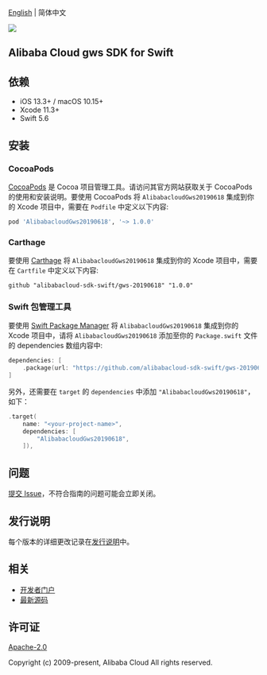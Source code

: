 [English](README.md) | 简体中文

![](https://aliyunsdk-pages.alicdn.com/icons/AlibabaCloud.svg)

## Alibaba Cloud gws SDK for Swift

## 依赖

- iOS 13.3+ / macOS 10.15+
- Xcode 11.3+
- Swift 5.6

## 安装

### CocoaPods

[CocoaPods](https://cocoapods.org) 是 Cocoa 项目管理工具。请访问其官方网站获取关于 CocoaPods 的使用和安装说明。要使用 CocoaPods 将 `AlibabacloudGws20190618` 集成到你的 Xcode 项目中，需要在 `Podfile` 中定义以下内容:

```ruby
pod 'AlibabacloudGws20190618', '~> 1.0.0'
```

### Carthage

要使用 [Carthage](https://github.com/Carthage/Carthage) 将 `AlibabacloudGws20190618` 集成到你的 Xcode 项目中，需要在 `Cartfile` 中定义以下内容:

```ogdl
github "alibabacloud-sdk-swift/gws-20190618" "1.0.0"
```

### Swift 包管理工具

要使用 [Swift Package Manager](https://swift.org/package-manager/) 将 `AlibabacloudGws20190618` 集成到你的 Xcode 项目中，请将 `AlibabacloudGws20190618` 添加至你的 `Package.swift` 文件的 dependencies 数组内容中:

```swift
dependencies: [
    .package(url: "https://github.com/alibabacloud-sdk-swift/gws-20190618.git", from: "1.0.0")
]
```

另外，还需要在 `target` 的 `dependencies` 中添加 `"AlibabacloudGws20190618"`，如下：

```swift
.target(
    name: "<your-project-name>",
    dependencies: [
        "AlibabacloudGws20190618",
    ]),
```

## 问题

[提交 Issue](https://github.com/alibabacloud-sdk-swift/gws-20190618/issues/new)，不符合指南的问题可能会立即关闭。

## 发行说明

每个版本的详细更改记录在[发行说明](./ChangeLog.txt)中。

## 相关

* [开发者门户](https://next.api.aliyun.com/home)
* [最新源码](https://github.com/alibabacloud-sdk-swift/gws-20190618)

## 许可证

[Apache-2.0](http://www.apache.org/licenses/LICENSE-2.0)

Copyright (c) 2009-present, Alibaba Cloud All rights reserved.
